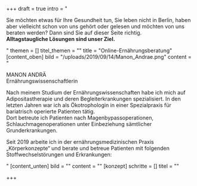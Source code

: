 +++
draft = true
intro = "<p>Sie möchten etwas für Ihre Gesundheit tun, Sie leben nicht in Berlin, haben aber vielleicht schon von uns gehört oder gelesen und möchten von uns beraten werden? Dann sind Sie auf dieser Seite richtig.<br><strong>Alltagstaugliche Lösungen sind unser Ziel.</strong></p>"
themen = []
titel_themen = ""
title = "Online-Ernährungsberatung"
[content_oben]
bild = "/uploads/2019/09/14/Manon_Andrae.png"
content = "<p>MANON ANDRÄ<br>Ernährungswissenschaftlerin</p><p>Nach meinem Studium der Ernährungswissenschaften habe ich mich auf Adipositastherapie und deren Begleiterkrankungen spezialisiert. In den letzten Jahren war ich als Ökotrophologin in einer Spezialpraxis für bariatrisch operierte Patienten tätig.<br>Dort betreute ich Patienten nach Magenbypassoperationen, Schlauchmagenoperationen unter Einbeziehung sämtlicher Grunderkrankungen.</p><p>Seit 2019 arbeite ich in der ernährungsmedizinischen Praxis „Körperkonzepte“ und berate und betreue Patienten mit folgenden Stoffwechselstörungen und Erkrankungen:</p>"
[content_unten]
bild = ""
content = ""
[konzept]
schritte = []
titel = ""

+++
